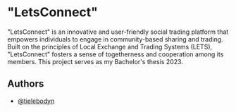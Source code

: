 # "LetsConnect"

"LetsConnect" is an innovative and user-friendly social trading platform that empowers individuals to engage in community-based sharing and trading. 
Built on the principles of Local Exchange and Trading Systems (LETS), "LetsConnect" fosters a sense of togetherness and cooperation among its members.
This project serves as my Bachelor's thesis 2023.

## Authors

- [@tielebodyn](https://www.github.com/tielebodyn)

